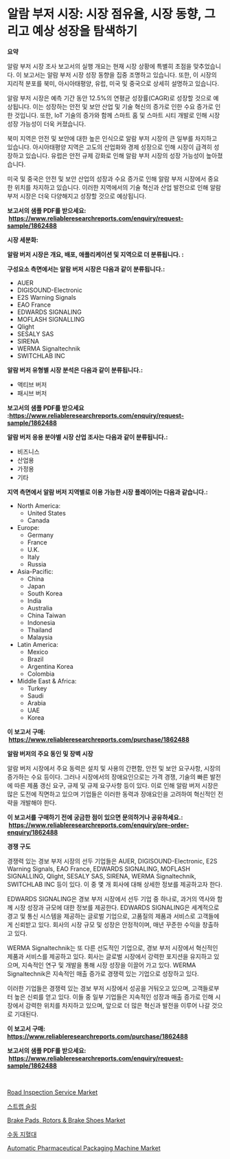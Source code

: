 <p><h1>알람 부저 시장: 시장 점유율, 시장 동향, 그리고 예상 성장을 탐색하기</h1></p><p><strong>요약</strong></p>
<p><p>알람 부저 시장 조사 보고서의 실행 개요는 현재 시장 상황에 특별히 초점을 맞추었습니다. 이 보고서는 알람 부저 시장 성장 동향을 집중 조명하고 있습니다. 또한, 이 시장의 지리적 분포를 북미, 아시아태평양, 유럽, 미국 및 중국으로 상세히 설명하고 있습니다.</p><p>알람 부저 시장은 예측 기간 동안 12.5%의 연평균 성장률(CAGR)로 성장할 것으로 예상됩니다. 이는 성장하는 안전 및 보안 산업 및 기술 혁신의 증가로 인한 수요 증가로 인한 것입니다. 또한, IoT 기술의 증가와 함께 스마트 홈 및 스마트 시티 개발로 인해 시장 성장 가능성이 더욱 커졌습니다.</p><p>북미 지역은 안전 및 보안에 대한 높은 인식으로 알람 부저 시장의 큰 일부를 차지하고 있습니다. 아시아태평양 지역은 고도의 산업화와 경제 성장으로 인해 시장이 급격히 성장하고 있습니다. 유럽은 안전 규제 강화로 인해 알람 부저 시장의 성장 가능성이 높아졌습니다.</p><p>미국 및 중국은 안전 및 보안 산업의 성장과 수요 증가로 인해 알람 부저 시장에서 중요한 위치를 차지하고 있습니다. 이러한 지역에서의 기술 혁신과 산업 발전으로 인해 알람 부저 시장은 더욱 다양해지고 성장할 것으로 예상됩니다.</p></p>
<p><strong>보고서의 샘플 PDF를 받으세요: &nbsp;<a href="https://www.reliableresearchreports.com/enquiry/request-sample/1862488">https://www.reliableresearchreports.com/enquiry/request-sample/1862488</a></strong></p>
<p><strong>시장 세분화:</strong></p>
<p><strong> 알람 버저 시장은 개요, 배포, 애플리케이션 및 지역으로 더 분류됩니다. :</strong></p>
<p><strong>구성요소 측면에서는 알람 버저 시장은 다음과 같이 분류됩니다.:</strong></p>
<p><ul><li>AUER</li><li>DIGISOUND-Electronic</li><li>E2S Warning Signals</li><li>EAO France</li><li>EDWARDS SIGNALING</li><li>MOFLASH SIGNALLING</li><li>Qlight</li><li>SESALY SAS</li><li>SIRENA</li><li>WERMA Signaltechnik</li><li>SWITCHLAB INC</li></ul></p>
<p><strong> 알람 버저 유형별 시장 분석은 다음과 같이 분류됩니다.:</strong></p>
<p><ul><li>액티브 버저</li><li>패시브 버저</li></ul></p>
<p><strong>보고서의 샘플 PDF를 받으세요 :<a href="https://www.reliableresearchreports.com/enquiry/request-sample/1862488">https://www.reliableresearchreports.com/enquiry/request-sample/1862488</a></strong></p>
<p><strong> 알람 버저 응용 분야별 시장 산업 조사는 다음과 같이 분류됩니다.:</strong></p>
<p><ul><li>비즈니스</li><li>산업용</li><li>가정용</li><li>기타</li></ul></p>
<p><strong>지역 측면에서 알람 버저 지역별로 이용 가능한 시장 플레이어는 다음과 같습니다.:</strong></p>
<p><ul>
    <li>
        North America:
        <ul>
            <li>United States</li>
            <li>Canada</li>
        </ul>
    </li>
    <li>
        Europe:
        <ul>
            <li>Germany</li>
            <li>France</li>
            <li>U.K.</li>
            <li>Italy</li>
            <li>Russia</li>
        </ul>
    </li>
    <li>
        Asia-Pacific:
        <ul>
            <li>China</li>
            <li>Japan</li>
            <li>South Korea</li>
            <li>India</li>
            <li>Australia</li>
            <li>China Taiwan</li>
            <li>Indonesia</li>
            <li>Thailand</li>
            <li>Malaysia</li>
        </ul>
    </li>
    <li>
        Latin America:
        <ul>
            <li>Mexico</li>
            <li>Brazil</li>
            <li>Argentina Korea</li>
            <li>Colombia</li>
        </ul>
    </li>
    <li>
        Middle East & Africa:
        <ul>
            <li>Turkey</li>
            <li>Saudi</li>
            <li>Arabia</li>
            <li>UAE</li>
            <li>Korea</li>
        </ul>
    </li>
    </ul></p>
<p><strong>이 보고서 구매: &nbsp;<a href="https://www.reliableresearchreports.com/purchase/1862488">https://www.reliableresearchreports.com/purchase/1862488</a></strong></p>
<p><strong>알람 버저의 주요 동인 및 장벽 시장</strong></p>
<p><p>알람 버저 시장에서 주요 동력은 설치 및 사용의 간편함, 안전 및 보안 요구사항, 시장의 증가하는 수요 등이다. 그러나 시장에서의 장애요인으로는 가격 경쟁, 기술의 빠른 발전에 따른 제품 갱신 요구, 규제 및 규제 요구사항 등이 있다. 이로 인해 알람 버저 시장은 많은 도전에 직면하고 있으며 기업들은 이러한 동력과 장애요인을 고려하여 혁신적인 전략을 개발해야 한다.</p></p>
<p><strong>이 보고서를 구매하기 전에 궁금한 점이 있으면 문의하거나 공유하세요.: &nbsp;<a href="https://www.reliableresearchreports.com/enquiry/pre-order-enquiry/1862488">https://www.reliableresearchreports.com/enquiry/pre-order-enquiry/1862488</a></strong></p>
<p><strong>경쟁 구도</strong></p>
<p><p>경쟁력 있는 경보 부저 시장의 선두 기업들은 AUER, DIGISOUND-Electronic, E2S Warning Signals, EAO France, EDWARDS SIGNALING, MOFLASH SIGNALLING, Qlight, SESALY SAS, SIRENA, WERMA Signaltechnik, SWITCHLAB INC 등이 있다. 이 중 몇 개 회사에 대해 상세한 정보를 제공하고자 한다.</p><p>EDWARDS SIGNALING은 경보 부저 시장에서 선두 기업 중 하나로, 과거의 역사와 함께 시장 성장과 규모에 대한 정보를 제공한다. EDWARDS SIGNALING은 세계적으로 경고 및 통신 시스템을 제공하는 글로벌 기업으로, 고품질의 제품과 서비스로 고객들에게 신뢰받고 있다. 회사의 시장 규모 및 성장은 안정적이며, 매년 꾸준한 수익을 창출하고 있다.</p><p>WERMA Signaltechnik는 또 다른 선도적인 기업으로, 경보 부저 시장에서 혁신적인 제품과 서비스를 제공하고 있다. 회사는 글로벌 시장에서 강력한 포지션을 유지하고 있으며, 지속적인 연구 및 개발을 통해 시장 성장을 이끌어 가고 있다. WERMA Signaltechnik은 지속적인 매출 증가로 경쟁력 있는 기업으로 성장하고 있다.</p><p>이러한 기업들은 경쟁력 있는 경보 부저 시장에서 성공을 거둬오고 있으며, 고객들로부터 높은 신뢰를 얻고 있다. 이들 중 일부 기업들은 지속적인 성장과 매출 증가로 인해 시장에서 강력한 위치를 차지하고 있으며, 앞으로 더 많은 혁신과 발전을 이루어 나갈 것으로 기대된다.</p></p>
<p><strong>이 보고서 구매: &nbsp; <a href="https://www.reliableresearchreports.com/purchase/1862488">https://www.reliableresearchreports.com/purchase/1862488</a></strong></p>
<p><strong>보고서의 샘플 PDF를 받으세요: &nbsp;<a href="https://www.reliableresearchreports.com/enquiry/request-sample/1862488">https://www.reliableresearchreports.com/enquiry/request-sample/1862488</a></strong><strong></strong></p>
<p>&nbsp;</p>
<p><p><a href="https://view.publitas.com/reportprime-1/road-inspection-service-market-with-the-goal-of-estimating-the-market-size-and-future-growth-potential-of-various-market-segments-based-on-component-applications-end-user-and-region/">Road Inspection Service Market</a></p><p><a href="https://github.com/vsap75a286l/Market-Research-Report-List-1/blob/main/4960007191895.md">스트랩 슬링</a></p><p><a href="https://fearless-okapi-6c8.notion.site/Brake-Pads-Rotors-Brake-Shoes-Market-Furnish-Information-about-Market-Size-Market-Share-Market--460d35ed02dc47bfa079d523e3aef9c7">Brake Pads, Rotors & Brake Shoes Market</a></p><p><a href="https://github.com/idcefvhkdut6/Market-Research-Report-List-1/blob/main/2383443191894.md">수동 지혈대</a></p><p><a href="https://view.publitas.com/reportprime-1/decoding-the-automatic-pharmaceutical-packaging-machine-market-a-deep-dive-into-the-latest-market-trends-market-segmentation-and-competitive-analysis/">Automatic Pharmaceutical Packaging Machine Market</a></p></p>